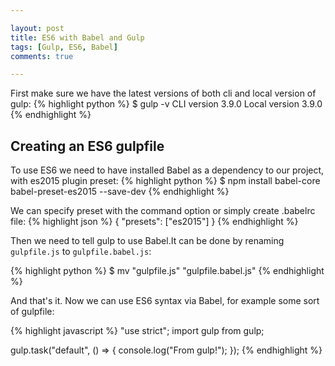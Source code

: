 ```yaml
---

layout: post
title: ES6 with Babel and Gulp
tags: [Gulp, ES6, Babel]
comments: true

---
```


First make sure we have the latest versions of both cli and local version of gulp:
{% highlight python %}
$ gulp -v
CLI version 3.9.0
Local version 3.9.0
{% endhighlight %}

## Creating an ES6 gulpfile
To use ES6 we need to have installed Babel as a dependency to our project, with es2015 plugin preset:
{% highlight python %}
$ npm install babel-core babel-preset-es2015 --save-dev
{% endhighlight %}

We can specify preset with the command option or simply create .babelrc file:
{% highlight json %}
{
    "presets": ["es2015"]
}
{% endhighlight %}

Then we need to tell gulp to use Babel.It can be done by renaming ``gulpfile.js`` to ``gulpfile.babel.js``:

{% highlight python %}
$ mv "gulpfile.js" "gulpfile.babel.js"
{% endhighlight %}

And that's it. Now we can use ES6 syntax via Babel, for example some sort of gulpfile:

{% highlight javascript %}
"use strict";
import gulp from gulp;

gulp.task("default", () => {
    console.log("From gulp!");
});
{% endhighlight %}
